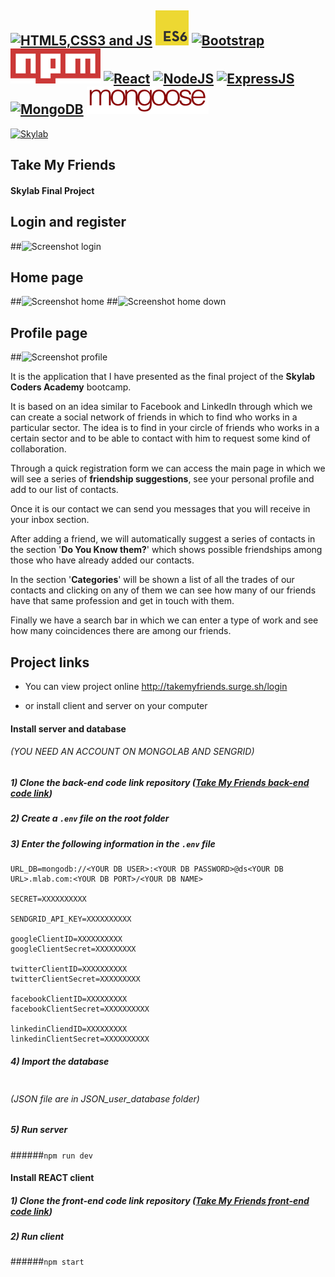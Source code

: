 [![HTML5,CSS3 and JS](https://github.com/FransLopez/logo-images/blob/master/logos/html5-css3-js.png)](http://www.w3.org/)
[![ES6](https://github.com/MarioTerron/logo-images/blob/master/logos/es6.png)](http://www.ecma-international.org/ecma-262/6.0/) 
[![Bootstrap](https://github.com/FransLopez/logo-images/blob/master/logos/bootstrap.png)](http://getbootstrap.com/)  
[![npm](https://github.com/MarioTerron/logo-images/blob/master/logos/npm.png)](https://www.npmjs.com/)
[![React](https://github.com/FransLopez/logo-images/blob/master/logos/react.png)](https://facebook.github.io/react/)
[![NodeJS](https://github.com/FransLopez/logo-images/blob/master/logos/nodejs.png)](https://nodejs.org/)
[![ExpressJS](https://github.com/MarioTerron/logo-images/blob/master/logos/expressjs.png)](http://expressjs.com///)
[![MongoDB](https://github.com/FransLopez/logo-images/blob/master/logos/mongodb.png)](https://www.mongodb.com/)
[![Monogoose](https://github.com/MarioTerron/logo-images/blob/master/logos/mongoose.png)](http://mongoosejs.com/)
---
[![Skylab](https://github.com/FransLopez/logo-images/blob/master/logos/skylab-56.png)](http://www.skylabcoders.com/)


## Take My Friends
#### Skylab Final Project

## Login and register
##![Screenshot login](https://imgur.com/L7U0PT4)

## Home page
##![Screenshot home](https://imgur.com/AFdmYCT)
##![Screenshot home down](https://imgur.com/l8JLR9N)

## Profile page
##![Screenshot profile](https://imgur.com/VtJ5aWW)

It is the application that I have presented as the final project of the **Skylab Coders Academy** bootcamp.

It is based on an idea similar to Facebook and LinkedIn through which we can create a social network of friends in which to find who works in a particular sector. The idea is to find in your circle of friends who works in a certain sector and to be able to contact with him to request some kind of collaboration.

Through a quick registration form we can access the main page in which we will see a series of **friendship suggestions**, see your personal profile and add to our list of contacts.

Once it is our contact we can send you messages that you will receive in your inbox section.

After adding a friend, we will automatically suggest a series of contacts in the section '**Do You Know them?**' which shows possible friendships among those who have already added our contacts.

In the section '**Categories**' will be shown a list of all the trades of our contacts and clicking on any of them we can see how many of our friends have that same profession and get in touch with them.

Finally we have a search bar in which we can enter a type of work and see how many coincidences there are among our friends.

## Project links

- You can view project online
    http://takemyfriends.surge.sh/login

- or install client and server on your computer

#### Install server and database
###### (YOU NEED AN ACCOUNT ON MONGOLAB AND SENGRID)

##### 1) Clone the back-end code link repository ([Take My Friends back-end code link](https://github.com/AgonisticKatai/take-my-friends-backend))

##### 2) Create a ```.env``` file on the root folder

##### 3) Enter the following information in the ```.env``` file

```
URL_DB=mongodb://<YOUR DB USER>:<YOUR DB PASSWORD>@ds<YOUR DB URL>.mlab.com:<YOUR DB PORT>/<YOUR DB NAME>

SECRET=XXXXXXXXXX

SENDGRID_API_KEY=XXXXXXXXXX

googleClientID=XXXXXXXXXX
googleClientSecret=XXXXXXXXX

twitterClientID=XXXXXXXXXX
twitterClientSecret=XXXXXXXXX

facebookClientID=XXXXXXXXX
facebookClientSecret=XXXXXXXXXX

linkedinCliendID=XXXXXXXXX
linkedinClientSecret=XXXXXXXXXX
```

##### 4) Import the database
```mongoimport -h ds<DB URL>.mlab.com:13136 -d <DB NAME> -c users -u <DB USER> -p <DB PASSWORD> --file <JSON FILE PATH>
```
###### (JSON file are in JSON_user_database folder)

##### 5) Run server
######```npm run dev```

#### Install REACT client

##### 1) Clone the front-end code link repository ([Take My Friends front-end code link](https://github.com/AgonisticKatai/take-my-friends))

##### 2) Run client
######```npm start```
